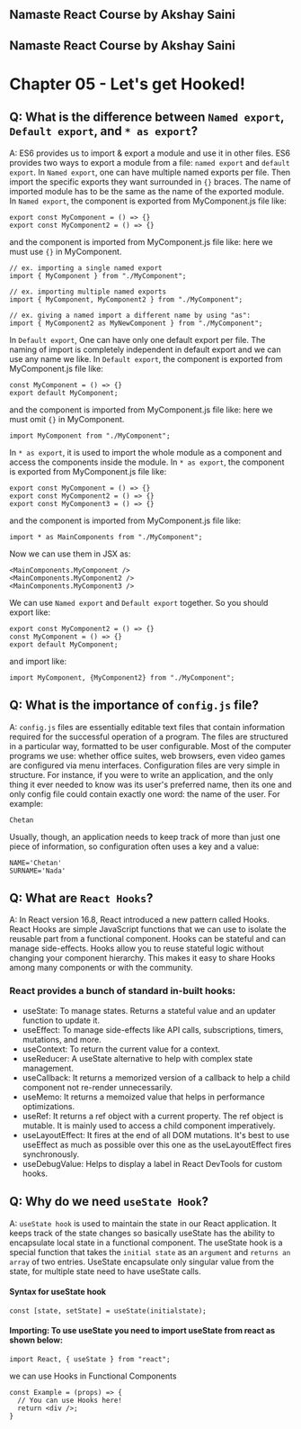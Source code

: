 ## Namaste React Course by Akshay Saini


## Namaste React Course by Akshay Saini
# Chapter 05 - Let's get Hooked!

## Q: What is the difference between `Named export`, `Default export`, and `* as export`?
A: ES6 provides us to import & export a module and use it in other files. ES6 provides two ways to export a module from a file: `named export` and `default export`.
In `Named export`, one can have multiple named exports per file. Then import the specific exports they want surrounded in `{}` braces. The name of imported module has to be the same as the name of the exported module.
In `Named export`, the component is exported from MyComponent.js file like:
```
export const MyComponent = () => {}
export const MyComponent2 = () => {}
``` 
and the component is imported from MyComponent.js file like: here we must use `{}` in MyComponent.
```
// ex. importing a single named export
import { MyComponent } from "./MyComponent";

// ex. importing multiple named exports
import { MyComponent, MyComponent2 } from "./MyComponent";

// ex. giving a named import a different name by using "as":
import { MyComponent2 as MyNewComponent } from "./MyComponent";
```

In `Default export`, One can have only one default export per file. The naming of import is completely independent in default export and we can use any name we like.
In `Default export`, the component is exported from MyComponent.js file like:
```
const MyComponent = () => {}
export default MyComponent;
```
and the component is imported from MyComponent.js file like: here we must omit `{}` in MyComponent.
```
import MyComponent from "./MyComponent";
```

In `* as export`, it is used to import the whole module as a component and access the components inside the module.
In `* as export`, the component is exported from MyComponent.js file like:
```
export const MyComponent = () => {}
export const MyComponent2 = () => {}
export const MyComponent3 = () => {}
``` 
and the component is imported from MyComponent.js file like:
```
import * as MainComponents from "./MyComponent";
```
Now we can use them in JSX as:
```
<MainComponents.MyComponent />
<MainComponents.MyComponent2 />
<MainComponents.MyComponent3 />
```
We can use `Named export` and `Default export` together. So you should export like:
```
export const MyComponent2 = () => {}
const MyComponent = () => {}
export default MyComponent;
```
and import like:
```
import MyComponent, {MyComponent2} from "./MyComponent";
```


## Q: What is the importance of `config.js` file?
A: `config.js` files are essentially editable text files that contain information required for the successful operation of a program. The files are structured in a particular way, formatted to be user configurable.
Most of the computer programs we use: whether office suites, web browsers, even video games are configured via menu interfaces.
Configuration files are very simple in structure. For instance, if you were to write an application, and the only thing it ever needed to know was its user's preferred name, then its one and only config file could contain exactly one word: the name of the user. For example:
```
Chetan
```
Usually, though, an application needs to keep track of more than just one piece of information, so configuration often uses a key and a value:
```
NAME='Chetan'
SURNAME='Nada'
```

## Q: What are `React Hooks`?
A: In React version 16.8, React introduced a new pattern called Hooks. React Hooks are simple JavaScript functions that we can use to isolate the reusable part from a functional component. Hooks can be stateful and can manage side-effects.
Hooks allow you to reuse stateful logic without changing your component hierarchy. This makes it easy to share Hooks among many components or with the community.
### React provides a bunch of standard in-built hooks:
- useState: To manage states. Returns a stateful value and an updater function to update it.
- useEffect: To manage side-effects like API calls, subscriptions, timers, mutations, and more.
- useContext: To return the current value for a context.
- useReducer: A useState alternative to help with complex state management.
- useCallback: It returns a memorized version of a callback to help a child component not re-render unnecessarily.
- useMemo: It returns a memoized value that helps in performance optimizations.
- useRef: It returns a ref object with a current property. The ref object is mutable. It is mainly used to access a child component imperatively.
- useLayoutEffect: It fires at the end of all DOM mutations. It's best to use useEffect as much as possible over this one as the useLayoutEffect fires synchronously.
- useDebugValue: Helps to display a label in React DevTools for custom hooks.


## Q: Why do we need `useState Hook`?
A: `useState hook` is used to maintain the state in our React application. It keeps track of the state changes so basically useState has the ability to encapsulate local state in a functional component.
The  useState hook is a special function that takes the `initial state` as an `argument` and `returns an array` of two entries.  UseState encapsulate only singular value from the state, for multiple state need to have useState calls.
#### Syntax for useState hook
```
const [state, setState] = useState(initialstate);
```
#### Importing: To use useState you need to import useState from react as shown below:
```
import React, { useState } from "react";
```
we can use Hooks in Functional Components
```
const Example = (props) => {
  // You can use Hooks here!
  return <div />;
}
```
